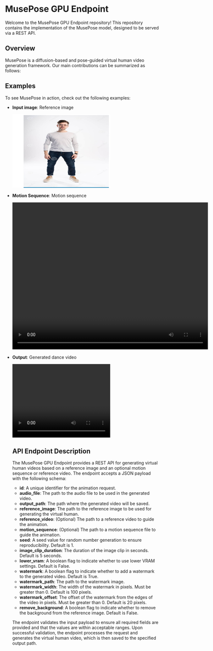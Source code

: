 # MusePose GPU Endpoint

Welcome to the MusePose GPU Endpoint repository! This repository contains the implementation of the MusePose model, designed to be served via a REST API.

## Overview

MusePose is a diffusion-based and pose-guided virtual human video generation framework. Our main contributions can be summarized as follows:

## Examples

To see MusePose in action, check out the following examples:

- **Input image**: Reference image  


  <img src="examples/input_image.png" width="320" height="240" alt="Input Image">



- **Motion Sequence**: Motion sequence  


  <video width="640" height="480" controls>
    <source src="examples/motion_sequence.mp4" type="video/mp4">
    Your browser does not support the video tag.
  </video>


- **Output**: Generated dance video 


  <video width="320" height="240" controls>
    <source src="examples/dance_video.mp4" type="video/mp4">
    Your browser does not support the video tag.
  </video>
  
  ## API Endpoint Description

  The MusePose GPU Endpoint provides a REST API for generating virtual human videos based on a reference image and an optional motion sequence or reference video. The endpoint accepts a JSON payload with the following schema:

  - **id**: A unique identifier for the animation request.
  - **audio_file**: The path to the audio file to be used in the generated video.
  - **output_path**: The path where the generated video will be saved.
  - **reference_image**: The path to the reference image to be used for generating the virtual human.
  - **reference_video**: (Optional) The path to a reference video to guide the animation.
  - **motion_sequence**: (Optional) The path to a motion sequence file to guide the animation.
  - **seed**: A seed value for random number generation to ensure reproducibility. Default is 1.
  - **image_clip_duration**: The duration of the image clip in seconds. Default is 5 seconds.
  - **lower_vram**: A boolean flag to indicate whether to use lower VRAM settings. Default is False.
  - **watermark**: A boolean flag to indicate whether to add a watermark to the generated video. Default is True.
  - **watermark_path**: The path to the watermark image.
  - **watermark_width**: The width of the watermark in pixels. Must be greater than 0. Default is 100 pixels.
  - **watermark_offset**: The offset of the watermark from the edges of the video in pixels. Must be greater than 0. Default is 20 pixels.
  - **remove_background**: A boolean flag to indicate whether to remove the background from the reference image. Default is False.

  The endpoint validates the input payload to ensure all required fields are provided and that the values are within acceptable ranges. Upon successful validation, the endpoint processes the request and generates the virtual human video, which is then saved to the specified output path.


